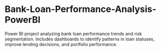 # Bank-Loan-Performance-Analysis-PowerBI
Power BI project analyzing bank loan performance trends and risk segmentation. Includes dashboards to identify patterns in loan statuses, improve lending decisions, and portfolio performance.
